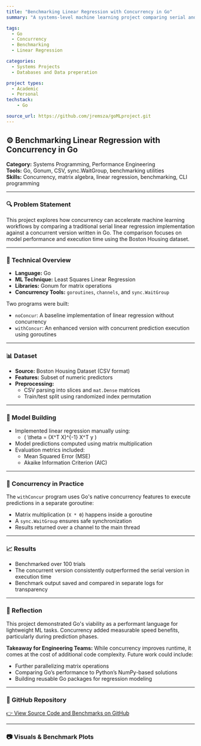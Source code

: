 ```yaml
---
title: "Benchmarking Linear Regression with Concurrency in Go"
summary: "A systems-level machine learning project comparing serial and concurrent linear regression implementations in Go using the Boston Housing dataset."

tags:
  - Go
  - Concurrency
  - Benchmarking
  - Linear Regression

categories:
  - Systems Projects
  - Databases and Data preperation

project types: 
  - Academic
  - Personal
techstack:
    - Go

source_url: https://github.com/jremsza/goMLproject.git
---
```


## ⚙️ Benchmarking Linear Regression with Concurrency in Go

**Category:** Systems Programming, Performance Engineering  
**Tools:** Go, Gonum, CSV, sync.WaitGroup, benchmarking utilities  
**Skills:** Concurrency, matrix algebra, linear regression, benchmarking, CLI programming

---

### 🔍 Problem Statement

This project explores how concurrency can accelerate machine learning workflows by comparing a traditional serial linear regression implementation against a concurrent version written in Go. The comparison focuses on model performance and execution time using the Boston Housing dataset.

---

### 🧱 Technical Overview

- **Language:** Go  
- **ML Technique:** Least Squares Linear Regression  
- **Libraries:** Gonum for matrix operations  
- **Concurrency Tools:** `goroutines`, `channels`, and `sync.WaitGroup`

Two programs were built:

- `noConcur`: A baseline implementation of linear regression without concurrency  
- `withConcur`: An enhanced version with concurrent prediction execution using goroutines

---

### 📊 Dataset

- **Source:** Boston Housing Dataset (CSV format)  
- **Features:** Subset of numeric predictors  
- **Preprocessing:**
  - CSV parsing into slices and `mat.Dense` matrices  
  - Train/test split using randomized index permutation

---

### 🧠 Model Building

- Implemented linear regression manually using:
  - \( \theta = (X^T X)^{-1} X^T y \)  
- Model predictions computed using matrix multiplication  
- Evaluation metrics included:
  - Mean Squared Error (MSE)  
  - Akaike Information Criterion (AIC)

---

### 🚀 Concurrency in Practice

The `withConcur` program uses Go's native concurrency features to execute predictions in a separate goroutine:

- Matrix multiplication (`X * θ`) happens inside a goroutine  
- A `sync.WaitGroup` ensures safe synchronization  
- Results returned over a channel to the main thread

---

### 📈 Results

- Benchmarked over 100 trials  
- The concurrent version consistently outperformed the serial version in execution time  
- Benchmark output saved and compared in separate logs for transparency

---

### 📌 Reflection

This project demonstrated Go's viability as a performant language for lightweight ML tasks. Concurrency added measurable speed benefits, particularly during prediction phases.

**Takeaway for Engineering Teams:** While concurrency improves runtime, it comes at the cost of additional code complexity. Future work could include:
- Further parallelizing matrix operations  
- Comparing Go’s performance to Python’s NumPy-based solutions  
- Building reusable Go packages for regression modeling

---

### 🔗 GitHub Repository

[👉 View Source Code and Benchmarks on GitHub](https://github.com/jremsza/goMLproject.git)

---

### 📷 Visuals & Benchmark Plots 

